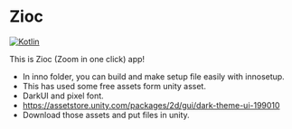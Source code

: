# Zioc
[![Kotlin](https://img.shields.io/badge/youtube-Proemthena-red.svg?logo=youtube)](https://www.youtube.com/channel/UCckXpOKbGSaPO1Gg35Vw13A)

This is Zioc (Zoom in one click) app!

  * In inno folder, you can build and make setup file easily with innosetup.
  * This has used some free assets form unity asset.
  * DarkUI and pixel font.
  * https://assetstore.unity.com/packages/2d/gui/dark-theme-ui-199010
  * Download those assets and put files in unity.
